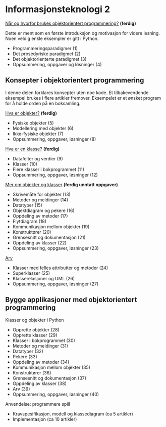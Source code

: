 # Informasjonsteknologi 2

[Når og hvorfor brukes objektorientert programmering?](innhold/1_motivasjon.md) **(ferdig)**

Dette er ment som en første introduksjon og motivasjon for videre lesning. Noen veldig enkle eksempler er gitt i Python.
 
* Programmeringsparadigmer (1)
* Det prosedyriske paradigmet (2)
* Det objektorienterte paradigmet (3)
* Oppsummering, oppgaver og løsninger (4)

## Konsepter i objektorientert programmering

I denne delen forklares konsepter uten noe kode. Et tilbakevendende eksempel brukes i flere artikler fremover. Eksempelet er et ønsket program for å holde orden på en boksamling. 

[Hva er objekter?](innhold/2_objekter.md) **(ferdig)**

* Fysiske objekter (5)
* Modellering med objekter (6)
* Ikke-fysiske objekter (7)
* Oppsummering, oppgaver, løsninger (8)

[Hva er en klasse?](innhold/3_klasse.md) **(ferdig)**

* Datafelter og verdier (9)
* Klasser (10)
* Flere klasser i bokprogrammet (11)
* Oppsummering, oppgaver, løsninger (12)

[Mer om objekter og klasser](innhold/4_objekter_klasser_mer.md) **(ferdig unntatt oppgaver)**

* Skrivemåte for objekter (13)
* Metoder og meldinger (14)
* Datatyper (15)
* Objektdiagram og pekere (16)
* Oppdeling av metoder (17)
* Flytdiagram (18)
* Kommunikasjon mellom objekter (19)
* Konstruktører (20)
* Grensesnitt og dokumentasjon (21)
* Oppdeling av klasser (22)
* Oppsummering, oppgaver, løsninger (23)

[Arv](innhold/5_arv.md)

* Klasser med felles attributter og metoder (24)
* Superklasser (25)
* Klasserelasjoner og UML (26)
* Oppsummering, oppgaver, løsninger (27) 

## Bygge applikasjoner med objektorientert programmering

Klasser og objekter i Python

* Opprette objekter (28)
* Opprette klasser (29)
* Klasser i bokprogrammet (30)
* Metoder og meldinger (31)
* Datatyper (32)
* Pekere (33)
* Oppdeling av metoder (34)
* Kommunikasjon mellom objekter (35)
* Konstruktører (36) 
* Grensesnitt og dokumentasjon (37)
* Oppdeling av klasser (38)
* Arv (39)
* Oppsummering, oppgaver, løsninger (40)

Anvendelse: programmere spill

* Kravspesifikasjon, modell og klassediagram (ca 5 artikler)
* Implementasjon (ca 10 artikler)



